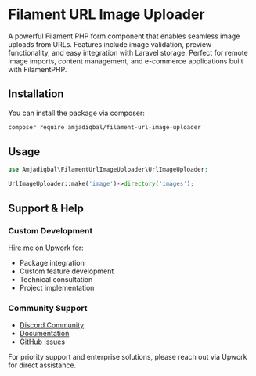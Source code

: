 # Filament URL Image Uploader

A powerful Filament PHP form component that enables seamless image uploads from URLs. Features include image validation, preview functionality, and easy integration with Laravel storage. Perfect for remote image imports, content management, and e-commerce applications built with FilamentPHP.

## Installation

You can install the package via composer:

```bash
composer require amjadiqbal/filament-url-image-uploader
```

## Usage

```php
use Amjadiqbal\FilamentUrlImageUploader\UrlImageUploader;

UrlImageUploader::make('image')->directory('images');
```

## Support & Help

### Custom Development
[Hire me on Upwork](https://www.upwork.com/freelancers/amjadkhatri) for:
- Package integration
- Custom feature development
- Technical consultation
- Project implementation

### Community Support
- [Discord Community](https://discord.com/channels/1352854772859932702/1352854916690874388)
- [Documentation](https://devodocs.com/laravel/filament-url-image-uploader)
- [GitHub Issues](https://github.com/amjadiqbal/filament-url-image-uploader/issues)

For priority support and enterprise solutions, please reach out via Upwork for direct assistance.